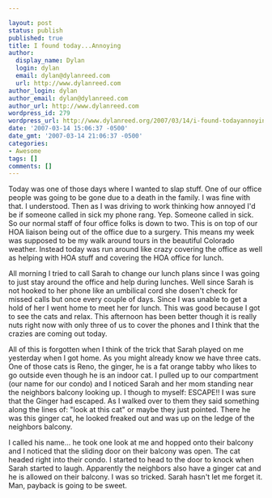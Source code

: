 ```yaml
---

layout: post
status: publish
published: true
title: I found today...Annoying
author:
  display_name: Dylan
  login: dylan
  email: dylan@dylanreed.com
  url: http://www.dylanreed.com
author_login: dylan
author_email: dylan@dylanreed.com
author_url: http://www.dylanreed.com
wordpress_id: 279
wordpress_url: http://www.dylanreed.org/2007/03/14/i-found-todayannoying/
date: '2007-03-14 15:06:37 -0500'
date_gmt: '2007-03-14 21:06:37 -0500'
categories:
- Awesome
tags: []
comments: []
---
```


Today was one of those days where I wanted to slap stuff. One of our office people was going to be gone due to a death in the family. I was fine with that. I understood. Then as I was driving to work thinking how annoyed I'd be if someone called in sick my phone rang. Yep. Someone called in sick. So our normal staff of four office folks is down to two. This is on top of our HOA liaison being out of the office due to a surgery. This means my week was supposed to be my walk around tours in the beautiful Colorado weather. Instead today was run around like crazy covering the office as well as helping with HOA stuff and covering the HOA office for lunch.

All morning I tried to call Sarah to change our lunch plans since I was going to just stay around the office and help during lunches. Well since Sarah is not hooked to her phone like an umbilical cord she dosen't check for missed calls but once every couple of days. Since I was unable to get a hold of her I went home to meet her for lunch. This was good because I got to see the cats and relax. This afternoon has been better though it is really nuts right now with only three of us to cover the phones and I think that the crazies are coming out today.

All of this is forgotten when I think of the trick that Sarah played on me yesterday when I got home. As you might already know we have three cats. One of those cats is Reno, the ginger, he is a fat orange tabby who likes to go outside even though he is an indoor cat. I pulled up to our compartment (our name for our condo) and I noticed Sarah and her mom standing near the neighbors balcony looking up. I though to myself: ESCAPE!! I was sure that the Ginger had escaped. As I walked over to them they said something along the lines of: "look at this cat" or maybe they just pointed. There he was this ginger cat, he looked freaked out and was up on the ledge of the neighbors balcony. 

I called his name... he took one look at me and hopped onto their balcony and I noticed that the sliding door on their balcony was open. The cat headed right into their condo. I started to head to the door to knock when Sarah started to laugh. Apparently the neighbors also have a ginger cat and he is allowed on their balcony. I was so tricked. Sarah hasn't let me forget it. Man, payback is going to be sweet.
